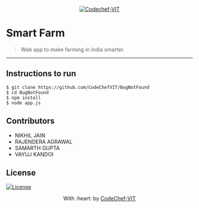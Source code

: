 <p align="center"><a href="https://www.codechefvit.com" target="_blank"><img src="https://s3.amazonaws.com/codechef_shared/sites/all/themes/abessive/logo-3.png" title="CodeChef-VIT" alt="Codechef-VIT"></a>
</p>

# Smart Farm

> <Subtitle>
> Web app to make farming in India smarter.
---

## Instructions to run

```
$ git clone https://github.com/CodeChefVIT/BugNotFound
$ cd BugNotFound
$ npm install
$ node app.js
```

## Contributors
- NIKHIL JAIN
- RAJENDERA AGRAWAL
- SAMARTH GUPTA
- VAYUJ KANDOI

## License

[![License](http://img.shields.io/:license-mit-blue.svg?style=flat-square)](http://badges.mit-license.org)

<p align="center">
	With :heart: by <a href="https://www.codechefvit.com" target="_blank">CodeChef-VIT</a>
</p>
